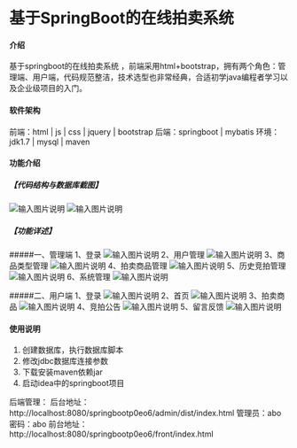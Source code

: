 # 基于SpringBoot的在线拍卖系统

#### 介绍
基于springboot的在线拍卖系统 ，前端采用html+bootstrap，拥有两个角色：管理端、用户端，代码规范整洁，技术选型也非常经典，合适初学java编程者学习以及企业级项目的入门。

#### 软件架构
前端：html | js | css | jquery | bootstrap
后端：springboot | mybatis
环境：jdk1.7 | mysql | maven

#### 功能介绍
##### 【代码结构与数据库截图】
![输入图片说明](https://foruda.gitee.com/images/1718286895065064460/6358f2d0_7960497.png "屏幕截图")
![输入图片说明](https://foruda.gitee.com/images/1718286908794809026/15e21680_7960497.png "屏幕截图")

##### 【功能详述】 
#####一、管理端
1、登录
![输入图片说明](https://foruda.gitee.com/images/1718287285052874086/a8d2456e_7960497.png "屏幕截图")
2、用户管理
![输入图片说明](https://foruda.gitee.com/images/1718287319537777380/cc6a635a_7960497.png "屏幕截图")
3、商品类型管理
![输入图片说明](https://foruda.gitee.com/images/1718287345562847054/4936a329_7960497.png "屏幕截图")
4、拍卖商品管理
![输入图片说明](https://foruda.gitee.com/images/1718287423302264577/7217c6d7_7960497.png "屏幕截图")
5、历史竞拍管理
![输入图片说明](https://foruda.gitee.com/images/1718287456558742204/ba63c37f_7960497.png "屏幕截图")
6、系统管理
![输入图片说明](https://foruda.gitee.com/images/1718287489040153952/a60aacc1_7960497.png "屏幕截图")

#####二、用户端
1、登录
![输入图片说明](https://foruda.gitee.com/images/1718287593202411108/6c89dc82_7960497.png "屏幕截图")
2、首页
![输入图片说明](https://foruda.gitee.com/images/1718287615149428071/e65aed02_7960497.png "屏幕截图")
3、拍卖商品
![输入图片说明](https://foruda.gitee.com/images/1718287663307098989/343e0df2_7960497.png "屏幕截图")
4、竞拍公告
![输入图片说明](https://foruda.gitee.com/images/1718287678173262281/a370f2d6_7960497.png "屏幕截图")
5、留言反馈
![输入图片说明](https://foruda.gitee.com/images/1718287705357816432/0a25bce8_7960497.png "屏幕截图")

#### 使用说明

1. 创建数据库，执行数据库脚本  
2. 修改jdbc数据库连接参数  
3. 下载安装maven依赖jar  
4. 启动idea中的springboot项目    

后端管理： 
后台地址：http://localhost:8080/springbootp0eo6/admin/dist/index.html
管理员：abo 
密码：abo
前台地址：http://localhost:8080/springbootp0eo6/front/index.html
 

